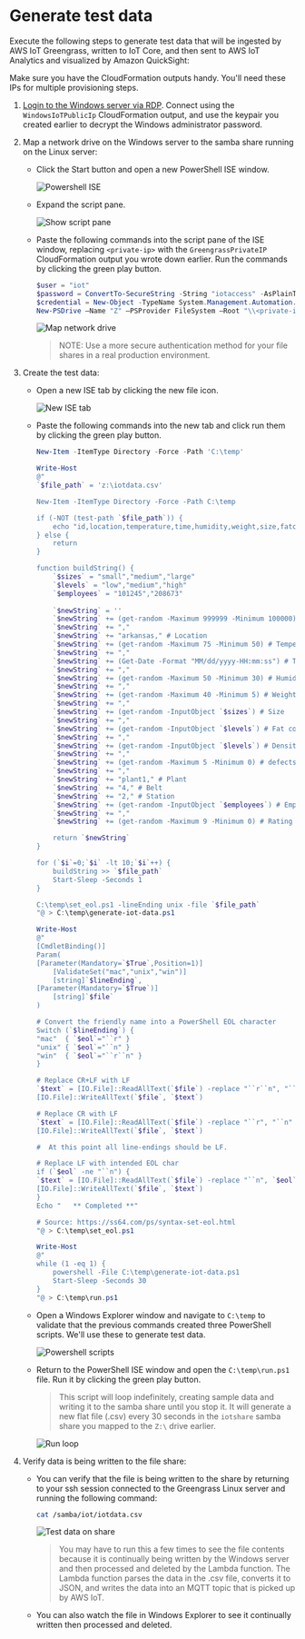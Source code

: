 # Generate test data

Execute the following steps to generate test data that will be ingested by AWS IoT Greengrass, written to IoT Core, and then sent to AWS IoT Analytics and visualized by Amazon QuickSight:

Make sure you have the CloudFormation outputs handy. You'll need these IPs for multiple provisioning steps.
1. [Login to the Windows server via RDP](https://docs.aws.amazon.com/AWSEC2/latest/WindowsGuide/connecting_to_windows_instance.html). Connect using the `WindowsIoTPublicIp` CloudFormation output, and use the keypair you created earlier to decrypt the Windows administrator password.
1. Map a network drive on the Windows server to the samba share running on the Linux server:
    - Click the Start button and open a new PowerShell ISE window.

        ![Powershell ISE](../img/40-powershell-ise.png)
    - Expand the script pane.

        ![Show script pane](../img/41-show-script-pane.png)
    - Paste the following commands into the script pane of the ISE window, replacing `<private-ip>` with the `GreengrassPrivateIP` CloudFormation output you wrote down earlier. Run the commands by clicking the green play button.
        ```powershell
        $user = "iot"
        $password = ConvertTo-SecureString -String "iotaccess" -AsPlainText -Force
        $credential = New-Object -TypeName System.Management.Automation.PSCredential -ArgumentList $user, $password
        New-PSDrive –Name "Z" –PSProvider FileSystem –Root "\\<private-ip>\iotshare" -Credential $credential –Persist 
        ```
        
        ![Map network drive](../img/42-map-network-drive.png)
        > NOTE: Use a more secure authentication method for your file shares in a real production environment.

1. Create the test data:
    - Open a new ISE tab by clicking the new file icon. 

        ![New ISE tab](../img/43-new-ise-tab.png)
    - Paste the following commands into the new tab and click run them by clicking the green play button.
        ```powershell
        New-Item -ItemType Directory -Force -Path 'C:\temp'

        Write-Host 
        @"
        `$file_path` = 'z:\iotdata.csv'

        New-Item -ItemType Directory -Force -Path C:\temp

        if (-NOT (test-path `$file_path`)) {
            echo "id,location,temperature,time,humidity,weight,size,fatcontent,density,defects,plant,belt,station,employee,rating" >> `$file_path`
        } else {
            return
        }

        function buildString() {
            `$sizes` = "small","medium","large"
            `$levels` = "low","medium","high"
            `$employees` = "101245","208673"
            
            `$newString` = ''
            `$newString` += (get-random -Maximum 999999 -Minimum 100000) # id
            `$newString` += ","
            `$newString` += "arkansas," # Location
            `$newString` += (get-random -Maximum 75 -Minimum 50) # Temperature
            `$newString` += ","
            `$newString` += (Get-Date -Format "MM/dd/yyyy-HH:mm:ss") # Timestamp
            `$newString` += ","
            `$newString` += (get-random -Maximum 50 -Minimum 30) # Humidity
            `$newString` += ","
            `$newString` += (get-random -Maximum 40 -Minimum 5) # Weight
            `$newString` += ","
            `$newString` += (get-random -InputObject `$sizes`) # Size
            `$newString` += ","
            `$newString` += (get-random -InputObject `$levels`) # Fat content
            `$newString` += ","
            `$newString` += (get-random -InputObject `$levels`) # Density
            `$newString` += ","
            `$newString` += (get-random -Maximum 5 -Minimum 0) # defects
            `$newString` += ","
            `$newString` += "plant1," # Plant
            `$newString` += "4," # Belt
            `$newString` += "2," # Station
            `$newString` += (get-random -InputObject `$employees`) # Employee
            `$newString` += ","
            `$newString` += (get-random -Maximum 9 -Minimum 0) # Rating

            return `$newString`
        }

        for (`$i`=0;`$i` -lt 10;`$i`++) {
            buildString >> `$file_path`
            Start-Sleep -Seconds 1
        }

        C:\temp\set_eol.ps1 -lineEnding unix -file `$file_path`
        "@ > C:\temp\generate-iot-data.ps1

        Write-Host 
        @"
        [CmdletBinding()]
        Param(
        [Parameter(Mandatory=`$True`,Position=1)]
            [ValidateSet("mac","unix","win")] 
            [string]`$lineEnding`,
        [Parameter(Mandatory=`$True`)]
            [string]`$file`
        )

        # Convert the friendly name into a PowerShell EOL character
        Switch (`$lineEnding`) {
        "mac"  { `$eol`="``r" }
        "unix" { `$eol`="``n" }
        "win"  { `$eol`="``r``n" }
        } 

        # Replace CR+LF with LF
        `$text` = [IO.File]::ReadAllText(`$file`) -replace "``r``n", "``n"
        [IO.File]::WriteAllText(`$file`, `$text`)

        # Replace CR with LF
        `$text` = [IO.File]::ReadAllText(`$file`) -replace "``r", "``n"
        [IO.File]::WriteAllText(`$file`, `$text`)

        #  At this point all line-endings should be LF.

        # Replace LF with intended EOL char
        if (`$eol` -ne "``n") {
        `$text` = [IO.File]::ReadAllText(`$file`) -replace "``n", `$eol`
        [IO.File]::WriteAllText(`$file`, `$text`)
        }
        Echo "   ** Completed **" 

        # Source: https://ss64.com/ps/syntax-set-eol.html
        "@ > C:\temp\set_eol.ps1

        Write-Host 
        @"
        while (1 -eq 1) {
            powershell -File C:\temp\generate-iot-data.ps1
            Start-Sleep -Seconds 30
        } 
        "@ > C:\temp\run.ps1 
        ```
    - Open a Windows Explorer window and navigate to `C:\temp` to validate that the previous commands created three PowerShell scripts. We'll use these to generate test data.

        ![Powershell scripts](../img/44-ps1-scripts.png)
    - Return to the PowerShell ISE window and open the `C:\temp\run.ps1` file. Run it by clicking the green play button. 
        > This script will loop indefinitely, creating sample data and writing it to the samba share until you stop it. It will generate a new flat file (.csv) every 30 seconds in the `iotshare` samba share you mapped to the `Z:\` drive earlier.

        ![Run loop](../img/45-run-ps1.png)
1. Verify data is being written to the file share:
    - You can verify that the file is being written to the share by returning to your ssh session connected to the Greengrass Linux server and running the following command:
        ```bash
        cat /samba/iot/iotdata.csv
        ```

        ![Test data on share](../img/46-test-data-on-share.png)

        > You may have to run this a few times to see the file contents because it is continually being written by the Windows server and then processed and deleted by the Lambda function. The Lambda function parses the data in the .csv file, converts it to JSON, and writes the data into an MQTT topic that is picked up by AWS IoT.
    - You can also watch the file in Windows Explorer to see it continually written then processed and deleted.